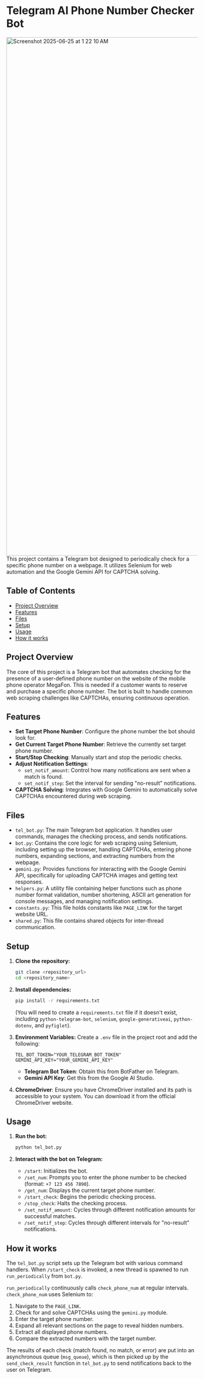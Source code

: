 # Telegram AI Phone Number Checker Bot
<img width="1361" alt="Screenshot 2025-06-25 at 1 22 10 AM" src="https://github.com/user-attachments/assets/bda63c10-e0b8-4c19-9fee-6b9120fbbed9" />
This project contains a Telegram bot designed to periodically check for a specific phone number on a webpage. It utilizes Selenium for web automation and the Google Gemini API for CAPTCHA solving.

## Table of Contents

- [Project Overview](#project-overview)
- [Features](#features)
- [Files](#files)
- [Setup](#setup)
- [Usage](#usage)
- [How it works](#how-it-works)

## Project Overview

The core of this project is a Telegram bot that automates checking for the presence of a user-defined phone number on the website of the mobile phone operator MegaFon. This is needed if a customer wants to reserve and purchase a specific phone number. 
The bot is built to handle common web scraping challenges like CAPTCHAs, ensuring continuous operation.

## Features

- **Set Target Phone Number**: Configure the phone number the bot should look for.
- **Get Current Target Phone Number**: Retrieve the currently set target phone number.
- **Start/Stop Checking**: Manually start and stop the periodic checks.
- **Adjust Notification Settings**:
    - `set_notif_amount`: Control how many notifications are sent when a match is found.
    - `set_notif_step`: Set the interval for sending "no-result" notifications.
- **CAPTCHA Solving**: Integrates with Google Gemini to automatically solve CAPTCHAs encountered during web scraping.

## Files

- `tel_bot.py`: The main Telegram bot application. It handles user commands, manages the checking process, and sends notifications.
- `bot.py`: Contains the core logic for web scraping using Selenium, including setting up the browser, handling CAPTCHAs, entering phone numbers, expanding sections, and extracting numbers from the webpage.
- `gemini.py`: Provides functions for interacting with the Google Gemini API, specifically for uploading CAPTCHA images and getting text responses.
- `helpers.py`: A utility file containing helper functions such as phone number format validation, number shortening, ASCII art generation for console messages, and managing notification settings.
- `constants.py`: This file holds constants like `PAGE_LINK` for the target website URL.
- `shared.py`: This file contains shared objects for inter-thread communication.

## Setup

1.  **Clone the repository:**
    ```bash
    git clone <repository_url>
    cd <repository_name>
    ```

2.  **Install dependencies:**
    ```bash
    pip install -r requirements.txt
    ```
    (You will need to create a `requirements.txt` file if it doesn't exist, including `python-telegram-bot`, `selenium`, `google-generativeai`, `python-dotenv`, and `pyfiglet`).

3.  **Environment Variables:**
    Create a `.env` file in the project root and add the following:
    ```
    TEL_BOT_TOKEN="YOUR_TELEGRAM_BOT_TOKEN"
    GEMINI_API_KEY="YOUR_GEMINI_API_KEY"
    ```
    * **Telegram Bot Token**: Obtain this from BotFather on Telegram.
    * **Gemini API Key**: Get this from the Google AI Studio.

4.  **ChromeDriver**: Ensure you have ChromeDriver installed and its path is accessible to your system. You can download it from the official ChromeDriver website.

## Usage

1.  **Run the bot:**
    ```bash
    python tel_bot.py
    ```

2.  **Interact with the bot on Telegram:**

    * `/start`: Initializes the bot.
    * `/set_num`: Prompts you to enter the phone number to be checked (format: `+7 123 456 7890`).
    * `/get_num`: Displays the current target phone number.
    * `/start_check`: Begins the periodic checking process.
    * `/stop_check`: Halts the checking process.
    * `/set_notif_amount`: Cycles through different notification amounts for successful matches.
    * `/set_notif_step`: Cycles through different intervals for "no-result" notifications.

## How it works

The `tel_bot.py` script sets up the Telegram bot with various command handlers. When `/start_check` is invoked, a new thread is spawned to run `run_periodically` from `bot.py`.

`run_periodically` continuously calls `check_phone_num` at regular intervals. `check_phone_num` uses Selenium to:
1.  Navigate to the `PAGE_LINK`.
2.  Check for and solve CAPTCHAs using the `gemini.py` module.
3.  Enter the target phone number.
4.  Expand all relevant sections on the page to reveal hidden numbers.
5.  Extract all displayed phone numbers.
6.  Compare the extracted numbers with the target number.

The results of each check (match found, no match, or error) are put into an asynchronous queue (`msg_queue`), which is then picked up by the `send_check_result` function in `tel_bot.py` to send notifications back to the user on Telegram.

